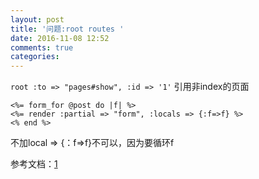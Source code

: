 ```yaml
---
layout: post
title: '问题:root routes '
date: 2016-11-08 12:52
comments: true
categories: 
---
```

`root :to => "pages#show", :id => '1'`
引用非index的页面
```
<%= form_for @post do |f| %>
<%= render :partial => "form", :locals => {:f=>f} %>
<% end %>
```
不加local => {：f=>f}不可以，因为要循环f

参考文档：[1](http://apidock.com/rails/ActionView/PartialRenderer)